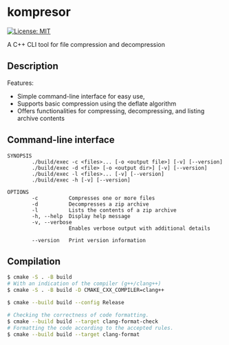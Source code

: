# kompresor

[![License: MIT](https://img.shields.io/badge/License-MIT-yellow.svg)](https://opensource.org/licenses/MIT)  

A C++ CLI tool for file compression and decompression

## Description

Features:

- Simple command-line interface for easy use,
- Supports basic compression using the deflate algorithm
- Offers functionalities for compressing, decompressing, and listing archive contents

## Command-line interface

```console
SYNOPSIS
        ./build/exec -c <files>... [-o <output file>] [-v] [--version]
        ./build/exec -d <file> [-o <output dir>] [-v] [--version]
        ./build/exec -l <files>... [-v] [--version]
        ./build/exec -h [-v] [--version]

OPTIONS
        -c          Compresses one or more files
        -d          Decompresses a zip archive
        -l          Lists the contents of a zip archive
        -h, --help  Display help message
        -v, --verbose
                    Enables verbose output with additional details

        --version   Print version information
```

## Compilation

```sh
$ cmake -S . -B build
# With an indication of the compiler (g++/clang++)
$ cmake -S . -B build -D CMAKE_CXX_COMPILER=clang++

$ cmake --build build --config Release

# Checking the correctness of code formatting.
$ cmake --build build --target clang-format-check
# Formatting the code according to the accepted rules.
$ cmake --build build --target clang-format
```
